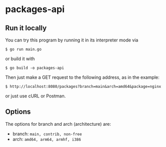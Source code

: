 # packages-api
## Run it locally

You can try this program by running it in its interpreter mode via 

````
$ go run main.go
````

or build it with 

````
$ go build -o packages-api
````

Then just make a GET request to the following address, as in the example: 

````
$ http://localhost:8080/packages?branch=main&arch=amd64&package=nginx
````

or just use cURL or Postman.

## Options 

The options for branch and arch (architecture) are:

- branch: `main, contrib, non-free`
- arch: `amd64, arm64, armhf, i386`

